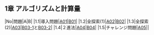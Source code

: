 ## 1章 アルゴリズムと計算量

|No|問題|A|B|
|1.1|導入問題|[A01]()|[B01]()|
|1.2|全探索(1)|[A02]()|[B02]()|
|1.3|全探索(2)|[A03]()|[B03-1]()と[B03-2]()|
|1.4|２進法|[A04]()|[B04]()|
|1.5|チャレンジ問題|[A05]()||